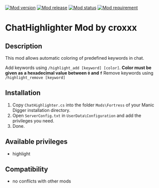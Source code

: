 [![Mod version](https://img.shields.io/badge/mod_version-1.1-brightgreen.svg?style=flat-square)]()
[![Mod release](https://img.shields.io/badge/release_date-2015--02--10-brightgreen.svg?style=flat-square)]()
[![Mod status](https://img.shields.io/badge/mod_status-stable-brightgreen.svg?style=flat-square)]()
[![Mod requirement](https://img.shields.io/badge/manicdigger_version->2015--02--17-brightgreen.svg?style=flat-square)]()

ChatHighlighter Mod by croxxx
=============================

Description
-----------
This mod allows automatic coloring of predefined keywords in chat.

Add keywords using `/highlight_add [keyword] [color]`. **Color must be given as a hexadecimal value between `0` and `f`**
Remove keywords using `/highlight_remove [keyword]`


Installation
------------
1. Copy `ChatHighlighter.cs` into the folder `Mods\Fortress` of your Manic Digger installation directory.
2. Open `ServerConfig.txt` in `UserData\Configuration` and add the privileges you need.
3. Done.


Available privileges
--------------------
- highlight


Compatibility
-------------
- no conflicts with other mods
